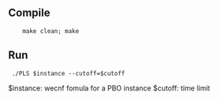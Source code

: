 ## Compile
```
    make clean; make
``` 
## Run
` ./PLS $instance --cutoff=$cutoff`

$instance: wecnf fomula for a PBO instance
$cutoff: time limit